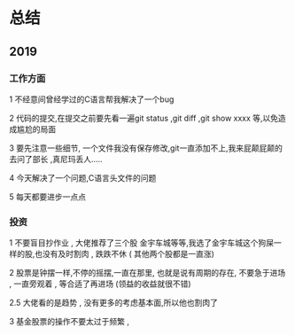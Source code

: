 # 总结

## 2019

### 工作方面

1 不经意间曾经学过的C语言帮我解决了一个bug

2 代码的提交,在提交之前要先看一遍git status ,git diff ,git show xxxx 等,以免造成尴尬的局面

3 要先注意一些细节, 一个文件我没有保存修改,git一直添加不上,我来屁颠屁颠的去问了部长 ,真尼玛丢人.....

4 今天解决了一个问题,C语言头文件的问题

5 每天都要进步一点点

### 投资

1 不要盲目抄作业 , 大佬推荐了三个股 金宇车城等等,我选了金宇车城这个狗屎一样的股,也没有及时割肉 , 跌跌不休 ( 其他两个股都是一直涨)

2 股票是钟摆一样,不停的摇摆,一直在那里, 也就是说有周期的存在, 不要急于进场 , 一直旁观着 , 等合适了再进场 (领益的收益就很不错)

2.5 大佬看的是趋势 , 没有更多的考虑基本面,所以他也割肉了

3 基金股票的操作不要太过于频繁 , 